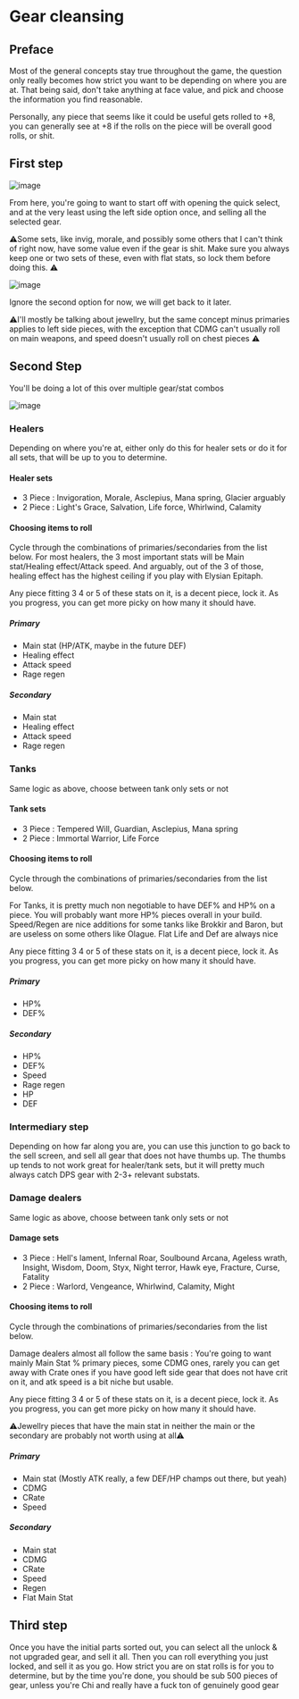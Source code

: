 
# Gear cleansing

## Preface

Most of the general concepts stay true throughout the game, the question only really becomes how strict you want to be depending on where you are at. That being said, don't take anything at face value, and pick and choose the information you find reasonable.

Personally, any piece that seems like it could be useful gets rolled to +8, you can generally see at +8 if the rolls on the piece will be overall good rolls, or shit.

## First step

![image](https://github.com/Mawldor/WoR-content/assets/173509892/6267fe0a-9f64-4131-85d8-dbdac95b54b7)

From here, you're going to want to start off with opening the quick select, and at the very least using the left side option once, and selling all the selected gear. 

⚠️Some sets, like invig, morale, and possibly some others that I can't think of right now, have some value even if the gear is shit. Make sure you always keep one or two sets of these, even with flat stats, so lock them before doing this. ⚠️

![image](https://github.com/Mawldor/WoR-content/assets/173509892/3d36d382-5318-400f-b60c-3897a9681edf)

Ignore the second option for now, we will get back to it later.

⚠️I'll mostly be talking about jewellry, but the same concept minus primaries applies to left side pieces, with the exception that CDMG can't usually roll on main weapons, and speed doesn't usually roll on chest pieces ⚠️

## Second Step

You'll be doing a lot of this over multiple gear/stat combos

![image](https://github.com/Mawldor/WoR-content/assets/173509892/e16a0d5f-3c6b-4c39-a9a2-1c4ff70ad271)


### Healers

Depending on where you're at, either only do this for healer sets or do it for all sets, that will be up to you to determine.

#### Healer sets

- 3 Piece : Invigoration, Morale, Asclepius, Mana spring, Glacier arguably
- 2 Piece : Light's Grace, Salvation, Life force, Whirlwind, Calamity

#### Choosing items to roll

Cycle through the combinations of primaries/secondaries from the list below. 
For most healers, the 3 most important stats will be Main stat/Healing effect/Attack speed. And arguably, out of the 3 of those, healing effect has the highest ceiling if you play with Elysian Epitaph.

Any piece fitting 3 4 or 5 of these stats on it, is a decent piece, lock it. As you progress, you can get more picky on how many it should have.

##### Primary
- Main stat (HP/ATK, maybe in the future DEF)
- Healing effect
- Attack speed
- Rage regen

##### Secondary
- Main stat
- Healing effect
- Attack speed
- Rage regen

### Tanks

Same logic as above, choose between tank only sets or not


#### Tank sets

- 3 Piece : Tempered Will, Guardian, Asclepius, Mana spring
- 2 Piece : Immortal Warrior, Life Force

#### Choosing items to roll

Cycle through the combinations of primaries/secondaries from the list below. 

For Tanks, it is pretty much non negotiable to have DEF% and HP% on a piece. You will probably want more HP% pieces overall in your build. 
Speed/Regen are nice additions for some tanks like Brokkir and Baron, but are useless on some others like Olague. 
Flat Life and Def are always nice

Any piece fitting 3 4 or 5 of these stats on it, is a decent piece, lock it. As you progress, you can get more picky on how many it should have.

##### Primary
- HP%
- DEF%

##### Secondary
- HP%
- DEF%
- Speed
- Rage regen
- HP
- DEF

### Intermediary step

Depending on how far along you are, you can use this junction to go back to the sell screen, and sell all gear that does not have thumbs up. The thumbs up tends to not work great for healer/tank sets, but it will pretty much always catch DPS gear with 2-3+ relevant substats.

### Damage dealers

Same logic as above, choose between tank only sets or not


#### Damage sets

- 3 Piece : Hell's lament, Infernal Roar, Soulbound Arcana, Ageless wrath, Insight, Wisdom, Doom, Styx, Night terror, Hawk eye, Fracture, Curse, Fatality
- 2 Piece : Warlord, Vengeance, Whirlwind, Calamity, Might

#### Choosing items to roll

Cycle through the combinations of primaries/secondaries from the list below. 

Damage dealers almost all follow the same basis : You're going to want mainly Main Stat % primary pieces, some CDMG ones, rarely you can get away with Crate ones if you have good left side gear that does not have crit on it, and atk speed is a bit niche but usable.

Any piece fitting 3 4 or 5 of these stats on it, is a decent piece, lock it. As you progress, you can get more picky on how many it should have.

⚠️Jewellry pieces that have the main stat in neither the main or the secondary are probably not worth using at all⚠️

##### Primary
- Main stat (Mostly ATK really, a few DEF/HP champs out there, but yeah)
- CDMG
- CRate
- Speed

##### Secondary
- Main stat
- CDMG
- CRate
- Speed
- Regen
- Flat Main Stat


## Third step

Once you have the initial parts sorted out, you can select all the unlock & not upgraded gear, and sell it all. Then you can roll everything you just locked, and sell it as you go. How strict you are on stat rolls is for you to determine, but by the time you're done, you should be sub 500 pieces of gear, unless you're Chi and really have a fuck ton of genuinely good gear

